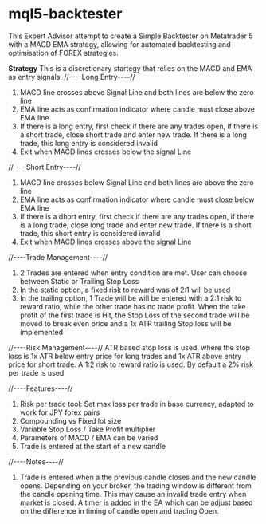 # mql5-backtester
This Expert Advisor attempt to create a Simple Backtester on Metatrader 5 with a MACD EMA strategy, allowing for automated backtesting and optimisation of FOREX strategies. 

**Strategy**
This is a discretionary startegy that relies on the MACD and EMA as entry signals. 
//----Long Entry----//
1) MACD line crosses above Signal Line and both lines are below the zero line
2) EMA line acts as confirmation indicator where candle must close above EMA line
3) If there is a long entry, first check if there are any trades open, if there is a short trade, close short trade and enter new trade. If there is a long trade, this long entry is considered invalid
4) Exit when MACD lines crosses below the signal Line 

//----Short Entry----//
1) MACD line crosses below Signal Line and both lines are above the zero line
2) EMA line acts as confirmation indicator where candle must close below EMA line
3) If there is a dhort entry, first check if there are any trades open, if there is a long trade, close long trade and enter new trade. If there is a short trade, this short entry is considered invalid
4) Exit when MACD lines crosses above the signal Line 

//----Trade Management----//
1) 2 Trades are entered when entry condition are met. User can choose between Static or Trailing Stop Loss
2) In the static option, a fixed risk to reward was of 2:1 will be used
3) In the trailing option, 1 Trade will be will be entered with a 2:1 risk to reward ratio, while the other trade has no trade profit. When the take profit of the first trade is Hit, the Stop Loss of the second trade will be moved to break even price and a 1x ATR trailing Stop loss will be implemented 

//----Risk Management----//
ATR based stop loss is used, where the stop loss is 1x ATR below entry price for long trades and 1x ATR above entry price for short trade. A 1:2 risk to reward ratio is used. By default a 2% risk per trade is used 

//----Features----//
1) Risk per trade tool: Set max loss per trade in base currency, adapted to work for JPY forex pairs
2) Compounding vs Fixed lot size
3) Variable Stop Loss / Take Profit multiplier
4) Parameters of MACD / EMA can be varied
5) Trade is entered at the start of a new candle

//----Notes----//
1) Trade is entered when a the previous candle closes and the new candle opens. Depending on your broker, the trading window is different from the candle opening time. This may cause an invalid trade entry when market is closed. A timer is added in the EA which can be adjust based on the difference in timing of candle open and trading Open.

